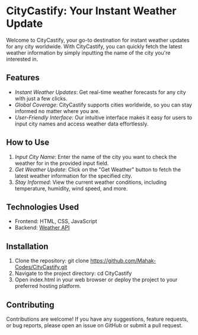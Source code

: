 # CityCastify: Your Instant Weather Update

Welcome to CityCastify, your go-to destination for instant weather updates for any city worldwide. With CityCastify, you can quickly fetch the latest weather information by simply inputting the name of the city you're interested in.

## Features

- *Instant Weather Updates*: Get real-time weather forecasts for any city with just a few clicks.
- *Global Coverage*: CityCastify supports cities worldwide, so you can stay informed no matter where you are.
- *User-Friendly Interface*: Our intuitive interface makes it easy for users to input city names and access weather data effortlessly.

## How to Use

1. *Input City Name*: Enter the name of the city you want to check the weather for in the provided input field.
2. *Get Weather Update*: Click on the "Get Weather" button to fetch the latest weather information for the specified city.
3. *Stay Informed*: View the current weather conditions, including temperature, humidity, wind speed, and more.

## Technologies Used

- Frontend: HTML, CSS, JavaScript
- Backend: [Weather API](https://openweathermap.org/api)

## Installation

1. Clone the repository: git clone https://github.com/Mahak-Codes/CityCastify.git
2. Navigate to the project directory: cd CityCastify
3. Open index.html in your web browser or deploy the project to your preferred hosting platform.

## Contributing

Contributions are welcome! If you have any suggestions, feature requests, or bug reports, please open an issue on GitHub or submit a pull request.
